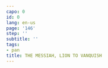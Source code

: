 ```yaml
---
capo: 0
id: 0
lang: en-us
page: '146'
step: ''
subtitle: ''
tags:
- pan
title: THE MESSIAH, LION TO VANQUISH
---
```

